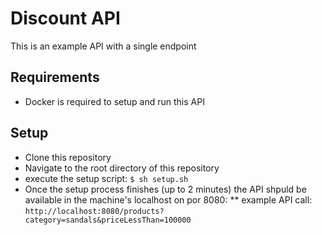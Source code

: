 # Discount API
This is an example API with a single endpoint

## Requirements
* Docker is required to setup and run this API

## Setup
* Clone this repository
* Navigate to the root directory of this repository
* execute the setup script: `$ sh setup.sh`
* Once the setup process finishes (up to 2 minutes) the API shpuld be available in the machine's localhost on por 8080:
  ** example API call: `http://localhost:8080/products?category=sandals&priceLessThan=100000`
